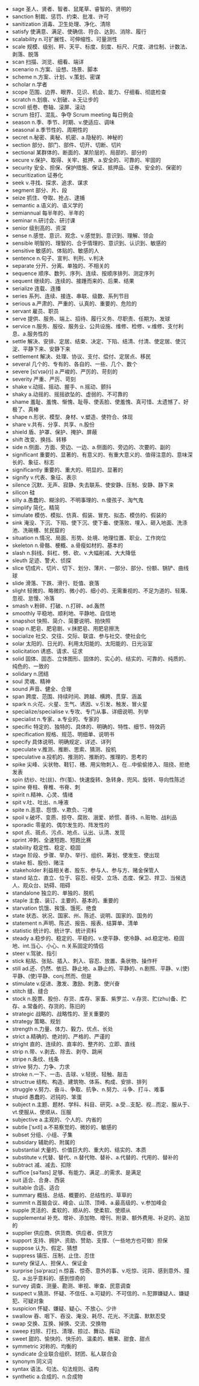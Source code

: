 - sage 圣人、贤者、智者、鼠尾草、睿智的、贤明的
- sanction 制裁、惩罚、约束、批准、许可
- sanitization 消毒、卫生处理、净化、清除
- satisfy 使满意、满足、使确信、符合、达到、消除、履行
- scalability n.可扩展性、可伸缩性、可量测性
- scale 规模、级别、秤、天平、标度、刻度、标尺、尺度、进位制、计数法、剥落、脱落
- scan 扫描、浏览、细看、端详
- scenario n.方案、设想、场景、脚本
- scheme n.方案、计划、v.策划、密谋
- scholar n.学者
- scope 范围、边界、眼界、见识、机会、能力、仔细看、彻底检查
- scratch n.划痕、v.划破、a.无让步的
- scroll 纸卷、卷轴、滚屏、滚动
- scrum 扭打、混乱、争夺 Scrum meeting 每日例会
- season n.季、季节、时期、v.使适应、调味
- seasonal a.季节性的、周期性的
- secret n.秘密、奥秘、机密、a.隐秘的、神秘的
- section 部分、部门、部件、切开、切断、切片
- sectional 某群体的、断面的、某阶层的、局部的、部分的
- secure v.保护、取得、关牢、抵押、a.安全的、可靠的、牢固的
- security 安全、担保、保护措施、保证、抵押品、证券、安全的、保密的
- securitization 证券化
- seek v.寻找、探求、追求、谋求
- segment 部分、片、段
- seize 抓住、夺取、抢占、逮捕
- semantic a.语义的、语义学的
- semiannual 每半年的、半年的
- seminar n.研讨会、研讨课
- senior 级别高的、资深
- sense n.感觉、意识、观念、v.感觉到、意识到、理解、领会
- sensible 明智的、理智的、合乎情理的、意识到、认识到、敏感的
- sensitive 敏感的、体贴的、敏感的人
- sentence n.句子、宣判、判刑、v.判决
- separate 分开、分离、单独的、不相关的
- sequence 顺序、数列、序列、连续、按顺序排列、测定序列
- sequent 继续的、连续的、接踵而来的、后果、结果
- serialize 连载、连播
- series 系列、连续、接连、串联、级数、系列节目
- serious a.严肃的、严重的、认真的、重要的、危险的
- servant 雇员、职员
- serve 提供、服务、端上、招待、履行义务、尽职责、任期为、发球
- service n.服务、服役、服务业、公共设施、维修、检修、v.维修、支付利息、a.服务性的
- settle 解决、安排、定居、结束、决定、下陷、结清、付清、使定居、使沉淀、平静下来、安静下来
- settlement 解决、处理、协议、支付、偿付、定居点、移民
- several 几个的、专有的、各自的、一些、几个、数个
- severe [sɪˈvɪə(r)] a.严峻的、严厉的、苛刻的
- severity 严重、严厉、苛刻
- shake v.动摇、摇动、握手、n.摇动、颤抖
- shaky a.动摇的、摇摇欲坠的、虚弱的、不可靠的
- shame 羞耻、羞愧、惭愧、耻辱、使丢脸、使羞愧、真可惜、太遗憾了、好极了、真棒
- shape n.形状、模型、身材、v.塑造、使符合、体现
- share v.共有、分享、共享、n.股份
- shield 盾、护罩、保护、掩护、屏蔽
- shift 改变、换挡、转移
- side n.侧面、方面、旁边、一边、a.侧面的、旁边的、次要的、副的
- significant 重要的、显著的、有意义的、有重大意义的、值得注意的、意味深长的、象征、标志
- significantly 重要的、重大的、明显的、显著的
- signify v.代表、象征、表示
- silence 沉默、无声、寂静、失去联系、使安静、压制、安静、静下来
- silicon 硅
- silly a.愚蠢的、糊涂的、不明事理的、n.傻孩子、淘气鬼
- simplify 简化、精简
- simulate 模仿、模拟、仿真、假装、冒充、拟态、模仿的、假装的
- sink 淹没、下沉、下陷、使下沉、使下垂、使落败、埋入、砸入地面、洗涤池、洗碗槽、贫民窟的
- situation n.情况、局面、形势、处境、地理位置、职业、工作岗位
- skeleton n.骨骼、梗概、a.骨瘦如材的、基本的
- slash n.斜线、斜杠、劈、砍、v.大幅削减、大大降低
- sleuth 足迹、警犬、侦探
- slice 切成片、切片、切下、划分、薄片、一部分、部分、份额、锅铲、曲线球
- slide 滑落、下跌、滑行、贬值、衰落
- slight 轻微的、略微的、微小的、细小的、无需重视的、不足为道的、轻蔑、忽视、怠慢、冷落
- smash v.粉碎、打破、n.打碎、ad.轰然
- smoothly 平稳地、顺利地、平静地、自信地
- snapshot 快照、简介、简要说明、拍快照
- soap n.肥皂、肥皂剧、v.抹肥皂、用肥皂擦洗
- socialize 社交、交往、交际、联谊、参与社交、使社会化
- solar 太阳的、日光的、利用太阳能的、太阳能的、日光浴室
- solicitation 诱惑、请求、征求
- solid 固体、固态、立体图形、固体的、实心的、结实的、可靠的、纯质的、纯色的、一致的
- solidary n.团结
- soul 灵魂、精神
- sound 声音、健全、合理
- span 跨度、范围、持续时间、跨越、横跨、贯穿、涵盖
- spark n.火花、火星、生气、诱因、v.引发、触发、冒火星
- specialize/specialise v.专攻、专门从事、详细说明、列举
- specialist n.专家、a.专业的、专家的
- specific 特定的、独特的、具体的、明确的、特性、细节、特效药
- specification 规格、规范、明细单、说明书
- specify 具体说明、明确规定、详述、详列
- speculate v.推测、推断、思索、猜测、投机
- speculative a.投机的、推测的、推断的、推理的、思考的
- spike 尖峰、尖状物、鞋钉、穗、用尖物刺入、在...中偷偷掺入、阻挠、拒绝发表
- spin 纺纱、吐(丝)、作(茧)、快速旋转、急转身、兜风、旋转、导向性陈述
- spine 脊柱、脊椎、书脊、刺
- spirit n.精神、心灵、情绪
- spit v.吐、吐出、n.唾液
- spite n.恶意、怨恨、v.欺负、刁难
- spoil v.破坏、变质、掠夺、腐败、溺爱、娇惯、善待、n.赃物、战利品
- sporadic 零星的、偶尔发生的、阵发性的
- spot 点、斑点、污点、地点、认出、认清、发现
- sprint 冲刺、全速短跑、短跑比赛
- stability 稳定性、稳定、稳固
- stage 阶段、步骤、举办、举行、组织、筹划、使发生、使出现
- stake 桩、股份、赌注
- stakeholder 利益相关者、股东、参与人、参与方、赌金保管人
- stand 站立、直立、位于、容忍、经受、立场、态度、保卫、捍卫、当候选人、观众台、妨碍、阻碍
- standalone 独立的、单独的、脱机
- staple 主食、装订、主要的、基本的、重要的
- starvation 饥饿、挨饿、饿死、绝食
- state 状态、状况、国家、州、陈述、说明、国家的、国务的
- statement n.声明、陈述、报告、报表、结算单、清单
- statistic 统计的、统计学、统计资料
- steady a.稳步的、稳定的、平稳的、v.使平静、使冷静、ad.稳定地、稳固地、int.当心、小心、n.关系固定的情侣
- steer v.驾驶、指引
- stick 粘贴、张贴、插入、刺入、容忍、放置、条状物、操作杆
- still ad.还、仍然、依旧、静止地、a.静止的、平静的、n.剧照、平静、v.(使)平静、(使)平静、conj.然而、但是
- stimulate v.促进、激发、激励、刺激、使兴奋
- stitch 缝、缝合
- stock n.股票、股份、存货、库存、家畜、紫罗兰、v.存货、贮(zhu)备、贮存、a.常备的、存货的、陈旧的
- strategic 战略的、战略性的、至关重要的
- strategy 策略、规划
- strength n.力量、体力、毅力、优点、长处
- strict a.精确的、绝对的、严格的、严谨的
- stright 直的、连续的、直率的、整齐的、立即、直线
- strip n.带、v.剥去、除去、剥夺、跳闸
- stripe n.条纹、线条
- strive 努力、力争、力求
- stroke n.一下、一击、击球、v.轻抚、轻触、敲击
- structrue 结构、构造、建筑物、体系、构成、安排、排列
- struggle v.努力、奋斗、争取、抗争、n.努力、斗争、打斗、难事
- stupid 愚蠢的、迟钝的、笨蛋
- subject n.主题、题材、学科、科目、研究、a.受...支配、视...而定、服从于、vt.使服从、使顺从、压服
- subjective a.主观的、个人的、内省的
- subtle [ˈsʌtl] a.不易察觉的、微妙的、敏感的
- subset 分组、小组、子集
- subsidary 辅助的、附属的
- substantial 大量的、价值巨大的、重大的、结实的、本质
- substitute v.代替、替代、n.替代物、替补、a.代替的、代用的、替补的
- subtract 减、减去、扣除
- suffice [səˈfaɪs] 足够、有能力、满足...的需求、是满足
- suit 适合、合身、西装
- suitable 合适、适合
- summary 概括、总结、概要的、总结性的、草草的
- summit n.首脑会议、峰会、山顶、顶峰、a.最高级的、v.参加峰会
- supple 灵活的、柔软的、顺从的、使柔软、使顺从
- supplemental 补充、增补、添加物、增刊、附录、额外费用、补足的、追加的
- supplier 供应商、供货商、供应者、供货方
- support 支持、拥护、资助、赞助、支撑、（一些地方也可做）担保
- suppose 认为、假定、猜想
- suppress 镇压、压制、止住、忍住
- surety 保证人、担保人、保证金
- surprise [səˈpraɪz] n.惊喜、惊奇、意外的事、v.吃惊、诧异、感到意外、撞见、a.出乎意料的、感到惊奇的
- survey 调查、测量、勘测、审视、审查、民意调查
- suspect v.猜测、怀疑、不信任、a.可疑的、不可信的、n.犯罪嫌疑人、嫌疑犯、可疑对象
- suspicion 怀疑、嫌疑、疑心、不放心、少许
- swallow 吞、咽下、吞没、淹没、耗尽、花光、不流露、默默忍受
- swap 交换、互换、掉换、交流、交换物
- sweep 扫除、打扫、清理、掠过、舞动、挥动
- sweet 甜的、愉快的、快乐的、温柔的、糖果、甜食、甜点
- symmetric 对称的、均衡的
- syndicate 企业联合组织、财团、私人联合会
- synonym 同义词
- syntax 语法、句法、句法规则、语构
- synthetic a.合成的、n.合成物